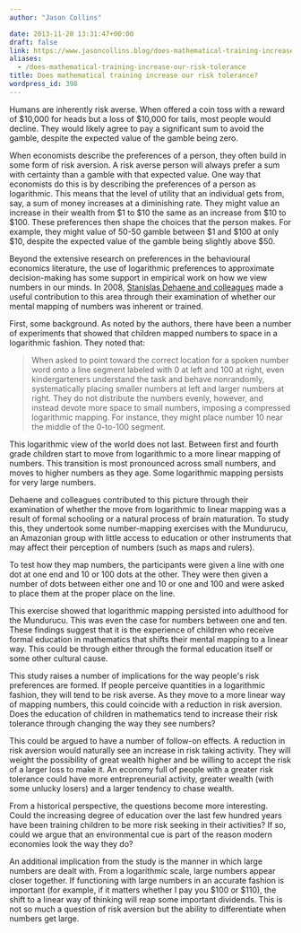 ```yaml
---
author: "Jason Collins"

date: 2013-11-20 13:31:47+00:00
draft: false
link: https://www.jasoncollins.blog/does-mathematical-training-increase-our-risk-tolerance/
aliases:
  - /does-mathematical-training-increase-our-risk-tolerance
title: Does mathematical training increase our risk tolerance?
wordpress_id: 398
---
```


Humans are inherently risk averse. When offered a coin toss with a reward of $10,000 for heads but a loss of $10,000 for tails, most people would decline. They would likely agree to pay a significant sum to avoid the gamble, despite the expected value of the gamble being zero.

When economists describe the preferences of a person, they often build in some form of risk aversion. A risk averse person will always prefer a sum with certainty than a gamble with that expected value. One way that economists do this is by describing the preferences of a person as logarithmic. This means that the level of utility that an individual gets from, say, a sum of money increases at a diminishing rate. They might value an increase in their wealth from $1 to $10 the same as an increase from $10 to $100. These preferences then shape the choices that the person makes. For example, they might value of 50-50 gamble between $1 and $100 at only $10, despite the expected value of the gamble being slightly above $50.

Beyond the extensive research on preferences in the behavioural economics literature, the use of logarithmic preferences to approximate decision-making has some support in empirical work on how we view numbers in our minds. In 2008, [Stanislas Dehaene and colleagues](https://doi.org/10.1126/science.1156540) made a useful contribution to this area through their examination of whether our mental mapping of numbers was inherent or trained.

First, some background. As noted by the authors, there have been a number of experiments that showed that children mapped numbers to space in a logarithmic fashion. They noted that:


<blockquote>When asked to point toward the correct location for a spoken number word onto a line segment labeled with 0 at left and 100 at right, even kindergarteners understand the task and behave nonrandomly, systematically placing smaller numbers at left and larger numbers at right. They do not distribute the numbers evenly, however, and instead devote more space to small numbers, imposing a compressed logarithmic mapping. For instance, they might place number 10 near the middle of the 0-to-100 segment.</blockquote>


This logarithmic view of the world does not last. Between first and fourth grade children start to move from logarithmic to a more linear mapping of numbers. This transition is most pronounced across small numbers, and moves to higher numbers as they age. Some logarithmic mapping persists for very large numbers.

Dehaene and colleagues contributed to this picture through their examination of whether the move from logarithmic to linear mapping was a result of formal schooling or a natural process of brain maturation. To study this, they undertook some number-mapping exercises with the Mundurucu, an Amazonian group with little access to education or other instruments that may affect their perception of numbers (such as maps and rulers).

To test how they map numbers, the participants were given a line with one dot at one end and 10 or 100 dots at the other. They were then given a number of dots between either one and 10 or one and 100 and were asked to place them at the proper place on the line.

This exercise showed that logarithmic mapping persisted into adulthood for the Mundurucu. This was even the case for numbers between one and ten. These findings suggest that it is the experience of children who receive formal education in mathematics that shifts their mental mapping to a linear way. This could be through either through the formal education itself or some other cultural cause.

This study raises a number of implications for the way people's risk preferences are formed. If people perceive quantities in a logarithmic fashion, they will tend to be risk averse. As they move to a more linear way of mapping numbers, this could coincide with a reduction in risk aversion. Does the education of children in mathematics tend to increase their risk tolerance through changing the way they see numbers?

This could be argued to have a number of follow-on effects. A reduction in risk aversion would naturally see an increase in risk taking activity. They will weight the possibility of great wealth higher and be willing to accept the risk of a larger loss to make it. An economy full of people with a greater risk tolerance could have more entrepreneurial activity, greater wealth (with some unlucky losers) and a larger tendency to chase wealth.

From a historical perspective, the questions become more interesting. Could the increasing degree of education over the last few hundred years have been training children to be more risk seeking in their activities? If so, could we argue that an environmental cue is part of the reason modern economies look the way they do?

An additional implication from the study is the manner in which large numbers are dealt with. From a logarithmic scale, large numbers appear closer together. If functioning with large numbers in an accurate fashion is important (for example, if it matters whether I pay you $100 or $110), the shift to a linear way of thinking will reap some important dividends. This is not so much a question of risk aversion but the ability to differentiate when numbers get large.
